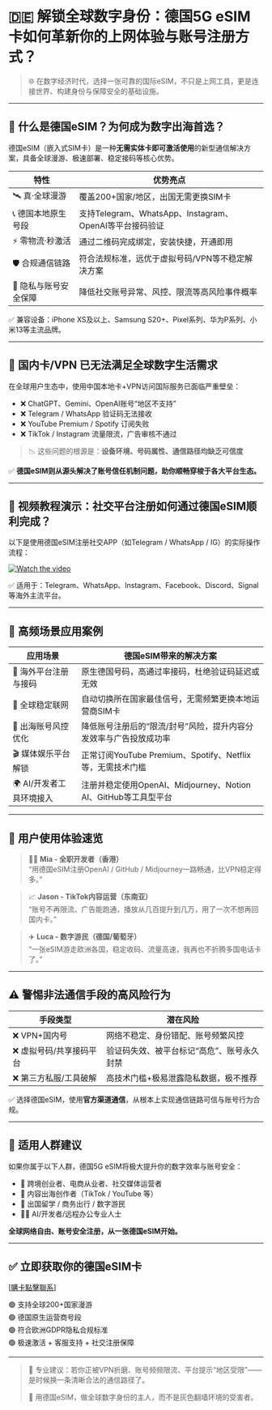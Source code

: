# 🇩🇪 解锁全球数字身份：德国5G eSIM卡如何革新你的上网体验与账号注册方式？

> 🌐 在数字经济时代，选择一张可靠的国际eSIM，不只是上网工具，更是连接世界、构建身份与保障安全的基础设施。

---

## 📡 什么是德国eSIM？为何成为数字出海首选？

德国eSIM（嵌入式SIM卡）是一种**无需实体卡即可激活使用**的新型通信解决方案，具备全球漫游、极速部署、稳定接码等核心优势。

| 特性                 | 优势亮点                                             |
|----------------------|------------------------------------------------------|
| 🛰️ 真·全球漫游         | 覆盖200+国家/地区，出国无需更换SIM卡                     |
| 📞 德国本地原生号段      | 支持Telegram、WhatsApp、Instagram、OpenAI等平台接码验证 |
| ⚡ 零物流·秒激活        | 通过二维码完成绑定，安装快捷，开通即用                     |
| 🛡️ 合规通信链路         | 符合法规标准，远优于虚拟号码/VPN等不稳定解决方案             |
| 🔐 隐私与账号安全保障     | 降低社交账号异常、风控、限流等高风险事件概率                 |

✅ 兼容设备：iPhone XS及以上、Samsung S20+、Pixel系列、华为P系列、小米13等主流品牌。

---

## 🧠 国内卡/VPN 已无法满足全球数字生活需求

在全球用户生态中，使用中国本地卡+VPN访问国际服务已面临严重壁垒：

- ❌ ChatGPT、Gemini、OpenAI账号“地区不支持”
- ❌ Telegram / WhatsApp 验证码无法接收
- ❌ YouTube Premium / Spotify 订阅失败
- ❌ TikTok / Instagram 流量限流，广告审核不通过

> 📉 这些问题的根源是：**设备环境、号码属性、通信路径均缺乏可信度**

✅ **德国eSIM则从源头解决了账号信任机制问题，助你顺畅穿梭于各大平台生态。**

---

## 🎥 视频教程演示：社交平台注册如何通过德国eSIM顺利完成？

以下是使用德国eSIM注册社交APP（如Telegram / WhatsApp / IG）的实际操作流程：

[![Watch the video](https://img.youtube.com/vi/3enjqtwfZPw/0.jpg)](https://www.youtube.com/watch?v=3enjqtwfZPw)

✅ 适用于：Telegram、WhatsApp、Instagram、Facebook、Discord、Signal 等海外主流平台。

---

## 🧩 高频场景应用案例

| 应用场景                     | 德国eSIM带来的解决方案                                     |
|------------------------------|------------------------------------------------------------|
| 📲 海外平台注册与接码           | 原生德国号码，高通过率接码，杜绝验证码延迟或无效                 |
| 📡 全球稳定联网               | 自动切换所在国家最佳信号，无需频繁更换本地运营商SIM卡              |
| 🔐 出海账号风控优化            | 降低账号注册后的“限流/封号”风险，提升内容分发效率与广告投放成功率     |
| 🎬 媒体娱乐平台解锁           | 正常订阅YouTube Premium、Spotify、Netflix等，无需技术门槛           |
| 🌍 AI/开发者工具环境接入       | 注册并稳定使用OpenAI、Midjourney、Notion AI、GitHub等工具型平台        |

---

## 🌟 用户使用体验速览

> 🧑‍💻 **Mia - 全职开发者（香港）**  
> “用德国eSIM注册OpenAI / GitHub / Midjourney一路畅通，比VPN稳定得多。”

> 📈 **Jason - TikTok内容运营（东南亚）**  
> “账号不再限流、广告能跑通，播放从几百提升到几万，用了一次不想再回国内卡。”

> ✈️ **Luca - 数字游民（德国/葡萄牙）**  
> “一张eSIM游走欧洲各国，稳定收码、流量高速，我再也不折腾多国电话卡了。”

---

## ⚠️ 警惕非法通信手段的高风险行为

| 手段类型             | 潜在风险                                           |
|----------------------|----------------------------------------------------|
| ❌ VPN+国内号         | 网络不稳定、身份错配、账号频繁风控                       |
| ❌ 虚拟号码/共享接码平台 | 验证码失效、被平台标记“高危”、账号永久封禁                 |
| ❌ 第三方私服/工具破解    | 高技术门槛+极易泄露隐私数据，极不推荐                         |

✅ 选择德国eSIM，使用**官方渠道通信**，从根本上实现通信链路可信与账号行为合规。

---

## 🎯 适用人群建议

如果你属于以下人群，德国5G eSIM将极大提升你的数字效率与账号安全：

- 💼 跨境创业者、电商从业者、社交媒体运营者
- 🎥 内容出海创作者（TikTok / YouTube 等）
- 🧳 出国留学 / 商务出行 / 数字游民
- 👨‍💻 AI/开发者/远程办公专业人士

**全球网络自由、账号安全注册，从一张德国eSIM开始。**

---

## ✅ 立即获取你的德国eSIM卡

[[購卡點擊聯系](https://t.me/s/esim1088)]

🟢 支持全球200+国家漫游  
🟢 德国原生运营商号段  
🟢 符合欧洲GDPR隐私合规标准  
🟢 极速激活 + 客服支持 + 社交注册保障  

---

> 📌 专业建议：若你正被VPN折磨、账号频频限流、平台提示“地区受限”——是时候换一条清晰合法的通信路径了。
>  
> 💼 用德国eSIM，做全球数字身份的主人，而不是灰色翻墙环境的受害者。

